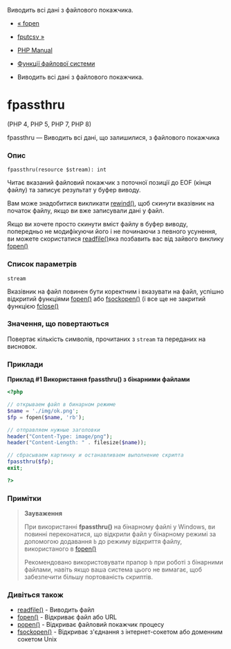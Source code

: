 Виводить всі дані з файлового покажчика.

-   [« fopen](function.fopen.html)
    
-   [fputcsv »](function.fputcsv.html)
    
-   [PHP Manual](index.html)
    
-   [Функції файлової системи](ref.filesystem.html)
    
-   Виводить всі дані з файлового покажчика.
    

# fpassthru

(PHP 4, PHP 5, PHP 7, PHP 8)

fpassthru — Виводить всі дані, що залишилися, з файлового покажчика

### Опис

```methodsynopsis
fpassthru(resource $stream): int
```

Читає вказаний файловий покажчик з поточної позиції до EOF (кінця файлу) та записує результат у буфер виводу.

Вам може знадобитися викликати [rewind()](function.rewind.html), щоб скинути вказівник на початок файлу, якщо ви вже записували дані у файл.

Якщо ви хочете просто скинути вміст файлу в буфер виводу, попередньо не модифікуючи його і не починаючи з певного усунення, ви можете скористатися [readfile()](function.readfile.html)яка позбавить вас від зайвого виклику [fopen()](function.fopen.html)

### Список параметрів

`stream`

Вказівник на файл повинен бути коректним і вказувати на файл, успішно відкритий функціями [fopen()](function.fopen.html) або [fsockopen()](function.fsockopen.html) (і все ще не закритий функцією [fclose()](function.fclose.html)

### Значення, що повертаються

Повертає кількість символів, прочитаних з `stream` та переданих на висновок.

### Приклади

**Приклад #1 Використання **fpassthru()** з бінарними файлами**

```php
<?php

// открываем файл в бинарном режиме
$name = './img/ok.png';
$fp = fopen($name, 'rb');

// отправляем нужные заголовки
header("Content-Type: image/png");
header("Content-Length: " . filesize($name));

// сбрасываем картинку и останавливаем выполнение скрипта
fpassthru($fp);
exit;

?>
```

### Примітки

> **Зауваження**
> 
> При використанні **fpassthru()** на бінарному файлі у Windows, ви повинні переконатися, що відкрили файл у бінарному режимі за допомогою додавання `b` до режиму відкриття файлу, використаного в [fopen()](function.fopen.html)
> 
> Рекомендовано використовувати прапор `b` при роботі з бінарними файлами, навіть якщо ваша система цього не вимагає, щоб забезпечити більшу портованість скриптів.

### Дивіться також

-   [readfile()](function.readfile.html) - Виводить файл
-   [fopen()](function.fopen.html) - Відкриває файл або URL
-   [popen()](function.popen.html) - Відкриває файловий покажчик процесу
-   [fsockopen()](function.fsockopen.html) - Відкриває з'єднання з інтернет-сокетом або доменним сокетом Unix